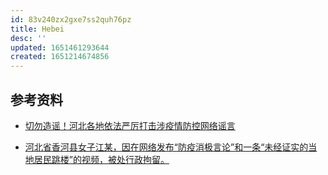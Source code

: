```yaml
---
id: 83v240zx2gxe7ss2quh76pz
title: Hebei
desc: ''
updated: 1651461293644
created: 1651214674856
---
```


## 参考资料

- [切勿造谣！河北各地依法严厉打击涉疫情防控网络谣言](https://www.12377.cn/wxxx/2022/345cae89_web.html_)

- [河北省香河县女子江某，因在网络发布“防疫消极言论”和一条“未经证实的当地居民跳楼”的视频，被处行政拘留。](https://twitter.com/SpeechFreedomCN/status/1508989135574364161?cxt=HHwWgsCrvfbngPEpAAAA)